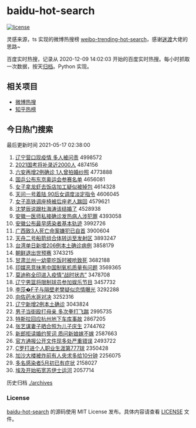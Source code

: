 # baidu-hot-search

[![license](https://img.shields.io/github/license/Arrackisarookie/baidu-hot-search)](https://github.com/Arrackisarookie/baidu-hot-search/blob/master/LICENSE)

灵感来源，ts 实现的微博热搜榜 [weibo-trending-hot-search](https://github.com/justjavac/weibo-trending-hot-search)，感谢[迷渡](https://github.com/justjavac)大佬的思路~

百度实时热搜，记录从 2020-12-09 14:02:03 开始的百度实时热搜。每小时抓取一次数据，按天[归档](./archives)。Python 实现。

## 相关项目
+ [微博热搜](https://github.com/Arrackisarookie/weibo-hot-search)
+ [知乎热榜](https://github.com/Arrackisarookie/zhihu-top-search)

## 今日热门搜索

<!-- Rank Begin -->

最后更新时间 2021-05-17 02:38:00

1. [辽宁营口现疫情 多人被问责](http://www.baidu.com/baidu?cl=3&tn=SE_baiduhomet8_jmjb7mjw&rsv_dl=fyb_top&fr=top1000&wd=%C1%C9%C4%FE%D3%AA%BF%DA%CF%D6%D2%DF%C7%E9%20%B6%E0%C8%CB%B1%BB%CE%CA%D4%F0) 4998572
1. [2021国考将补录近2000人](http://www.baidu.com/baidu?cl=3&tn=SE_baiduhomet8_jmjb7mjw&rsv_dl=fyb_top&fr=top1000&wd=2021%B9%FA%BF%BC%BD%AB%B2%B9%C2%BC%BD%FC2000%C8%CB) 4874156
1. [六安再增2例确诊 1人曾拍婚纱照](http://www.baidu.com/baidu?cl=3&tn=SE_baiduhomet8_jmjb7mjw&rsv_dl=fyb_top&fr=top1000&wd=%C1%F9%B0%B2%D4%D9%D4%F62%C0%FD%C8%B7%D5%EF%201%C8%CB%D4%F8%C5%C4%BB%E9%C9%B4%D5%D5) 4773888
1. [国乒公布东京奥运会参赛名单](http://www.baidu.com/baidu?cl=3&tn=SE_baiduhomet8_jmjb7mjw&rsv_dl=fyb_top&fr=top1000&wd=%B9%FA%C6%B9%B9%AB%B2%BC%B6%AB%BE%A9%B0%C2%D4%CB%BB%E1%B2%CE%C8%FC%C3%FB%B5%A5) 4656081
1. [女子拿龙虾去饭店加工疑似被掉包](http://www.baidu.com/baidu?cl=3&tn=SE_baiduhomet8_jmjb7mjw&rsv_dl=fyb_top&fr=top1000&wd=%C5%AE%D7%D3%C4%C3%C1%FA%CF%BA%C8%A5%B7%B9%B5%EA%BC%D3%B9%A4%D2%C9%CB%C6%B1%BB%B5%F4%B0%FC) 4614328
1. [天问一号着陆 90后女调度淡定指令](http://www.baidu.com/baidu?cl=3&tn=SE_baiduhomet8_jmjb7mjw&rsv_dl=fyb_top&fr=top1000&wd=%CC%EC%CE%CA%D2%BB%BA%C5%D7%C5%C2%BD%2090%BA%F3%C5%AE%B5%F7%B6%C8%B5%AD%B6%A8%D6%B8%C1%EE) 4606045
1. [女子高铁调座椅被后座老人踹回](http://www.baidu.com/baidu?cl=3&tn=SE_baiduhomet8_jmjb7mjw&rsv_dl=fyb_top&fr=top1000&wd=%C5%AE%D7%D3%B8%DF%CC%FA%B5%F7%D7%F9%D2%CE%B1%BB%BA%F3%D7%F9%C0%CF%C8%CB%F5%DF%BB%D8) 4579621
1. [沈梦辰说跟杜海涛该结婚了](http://www.baidu.com/baidu?cl=3&tn=SE_baiduhomet8_jmjb7mjw&rsv_dl=fyb_top&fr=top1000&wd=%C9%F2%C3%CE%B3%BD%CB%B5%B8%FA%B6%C5%BA%A3%CC%CE%B8%C3%BD%E1%BB%E9%C1%CB) 4528938
1. [安徽一医师私接确诊发热病人涉犯罪](http://www.baidu.com/baidu?cl=3&tn=SE_baiduhomet8_jmjb7mjw&rsv_dl=fyb_top&fr=top1000&wd=%B0%B2%BB%D5%D2%BB%D2%BD%CA%A6%CB%BD%BD%D3%C8%B7%D5%EF%B7%A2%C8%C8%B2%A1%C8%CB%C9%E6%B7%B8%D7%EF) 4393058
1. [安徽公布最早感染者基本轨迹](http://www.baidu.com/baidu?cl=3&tn=SE_baiduhomet8_jmjb7mjw&rsv_dl=fyb_top&fr=top1000&wd=%B0%B2%BB%D5%B9%AB%B2%BC%D7%EE%D4%E7%B8%D0%C8%BE%D5%DF%BB%F9%B1%BE%B9%EC%BC%A3) 3992726
1. [广西致3人死亡命案嫌犯已自首](http://www.baidu.com/baidu?cl=3&tn=SE_baiduhomet8_jmjb7mjw&rsv_dl=fyb_top&fr=top1000&wd=%B9%E3%CE%F7%D6%C23%C8%CB%CB%C0%CD%F6%C3%FC%B0%B8%CF%D3%B7%B8%D2%D1%D7%D4%CA%D7) 3900604
1. [天舟二号船箭组合体转运至发射区](http://www.baidu.com/baidu?cl=3&tn=SE_baiduhomet8_jmjb7mjw&rsv_dl=fyb_top&fr=top1000&wd=%CC%EC%D6%DB%B6%FE%BA%C5%B4%AC%BC%FD%D7%E9%BA%CF%CC%E5%D7%AA%D4%CB%D6%C1%B7%A2%C9%E4%C7%F8) 3893247
1. [台湾单日新增206例本土确诊病例](http://www.baidu.com/baidu?cl=3&tn=SE_baiduhomet8_jmjb7mjw&rsv_dl=fyb_top&fr=top1000&wd=%CC%A8%CD%E5%B5%A5%C8%D5%D0%C2%D4%F6206%C0%FD%B1%BE%CD%C1%C8%B7%D5%EF%B2%A1%C0%FD) 3858179
1. [朝鲜退出世预赛](http://www.baidu.com/baidu?cl=3&tn=SE_baiduhomet8_jmjb7mjw&rsv_dl=fyb_top&fr=top1000&wd=%B3%AF%CF%CA%CD%CB%B3%F6%CA%C0%D4%A4%C8%FC) 3743215
1. [甘肃兰州一幼童吃饭时被呛致死](http://www.baidu.com/baidu?cl=3&tn=SE_baiduhomet8_jmjb7mjw&rsv_dl=fyb_top&fr=top1000&wd=%B8%CA%CB%E0%C0%BC%D6%DD%D2%BB%D3%D7%CD%AF%B3%D4%B7%B9%CA%B1%B1%BB%C7%BA%D6%C2%CB%C0) 3682188
1. [印媒恶意抹黑中国制氧机质量有问题](http://www.baidu.com/baidu?cl=3&tn=SE_baiduhomet8_jmjb7mjw&rsv_dl=fyb_top&fr=top1000&wd=%D3%A1%C3%BD%B6%F1%D2%E2%C4%A8%BA%DA%D6%D0%B9%FA%D6%C6%D1%F5%BB%FA%D6%CA%C1%BF%D3%D0%CE%CA%CC%E2) 3569365
1. [莫迪称全印进入疫情“战时状态”](http://www.baidu.com/baidu?cl=3&tn=SE_baiduhomet8_jmjb7mjw&rsv_dl=fyb_top&fr=top1000&wd=%C4%AA%B5%CF%B3%C6%C8%AB%D3%A1%BD%F8%C8%EB%D2%DF%C7%E9%A1%B0%D5%BD%CA%B1%D7%B4%CC%AC%A1%B1) 3478708
1. [辽宁男篮将限制球员参加娱乐节目](http://www.baidu.com/baidu?cl=3&tn=SE_baiduhomet8_jmjb7mjw&rsv_dl=fyb_top&fr=top1000&wd=%C1%C9%C4%FE%C4%D0%C0%BA%BD%AB%CF%DE%D6%C6%C7%F2%D4%B1%B2%CE%BC%D3%D3%E9%C0%D6%BD%DA%C4%BF) 3457732
1. [李莎�F子与隔壁老樊疑似恋情曝光](http://www.baidu.com/baidu?cl=3&tn=SE_baiduhomet8_jmjb7mjw&rsv_dl=fyb_top&fr=top1000&wd=%C0%EE%C9%AF%95F%D7%D3%D3%EB%B8%F4%B1%DA%C0%CF%B7%AE%D2%C9%CB%C6%C1%B5%C7%E9%C6%D8%B9%E2) 3292288
1. [向佐药水哥对决](http://www.baidu.com/baidu?cl=3&tn=SE_baiduhomet8_jmjb7mjw&rsv_dl=fyb_top&fr=top1000&wd=%CF%F2%D7%F4%D2%A9%CB%AE%B8%E7%B6%D4%BE%F6) 3252316
1. [辽宁新增2例本土确诊](http://www.baidu.com/baidu?cl=3&tn=SE_baiduhomet8_jmjb7mjw&rsv_dl=fyb_top&fr=top1000&wd=%C1%C9%C4%FE%D0%C2%D4%F62%C0%FD%B1%BE%CD%C1%C8%B7%D5%EF) 3043824
1. [男子当街殴打母亲 多次拳打飞踹](http://www.baidu.com/baidu?cl=3&tn=SE_baiduhomet8_jmjb7mjw&rsv_dl=fyb_top&fr=top1000&wd=%C4%D0%D7%D3%B5%B1%BD%D6%C5%B9%B4%F2%C4%B8%C7%D7%20%B6%E0%B4%CE%C8%AD%B4%F2%B7%C9%F5%DF) 2995735
1. [特斯拉回应杭州地下车库事故](http://www.baidu.com/baidu?cl=3&tn=SE_baiduhomet8_jmjb7mjw&rsv_dl=fyb_top&fr=top1000&wd=%CC%D8%CB%B9%C0%AD%BB%D8%D3%A6%BA%BC%D6%DD%B5%D8%CF%C2%B3%B5%BF%E2%CA%C2%B9%CA) 2867205
1. [张艺谋妻子晒合照为儿子庆生](http://www.baidu.com/baidu?cl=3&tn=SE_baiduhomet8_jmjb7mjw&rsv_dl=fyb_top&fr=top1000&wd=%D5%C5%D2%D5%C4%B1%C6%DE%D7%D3%C9%B9%BA%CF%D5%D5%CE%AA%B6%F9%D7%D3%C7%EC%C9%FA) 2744762
1. [新郎拒读婚约誓词 质问新娘嫁不嫁](http://www.baidu.com/baidu?cl=3&tn=SE_baiduhomet8_jmjb7mjw&rsv_dl=fyb_top&fr=top1000&wd=%D0%C2%C0%C9%BE%DC%B6%C1%BB%E9%D4%BC%CA%C4%B4%CA%20%D6%CA%CE%CA%D0%C2%C4%EF%BC%DE%B2%BB%BC%DE) 2587663
1. [官方通报公开文件现多处严重错误](http://www.baidu.com/baidu?cl=3&tn=SE_baiduhomet8_jmjb7mjw&rsv_dl=fyb_top&fr=top1000&wd=%B9%D9%B7%BD%CD%A8%B1%A8%B9%AB%BF%AA%CE%C4%BC%FE%CF%D6%B6%E0%B4%A6%D1%CF%D6%D8%B4%ED%CE%F3) 2493722
1. [C罗打进个人职业生涯第777球](http://www.baidu.com/baidu?cl=3&tn=SE_baiduhomet8_jmjb7mjw&rsv_dl=fyb_top&fr=top1000&wd=C%C2%DE%B4%F2%BD%F8%B8%F6%C8%CB%D6%B0%D2%B5%C9%FA%D1%C4%B5%DA777%C7%F2) 2350428
1. [加沙大楼被炸前有人央求多给10分钟](http://www.baidu.com/baidu?cl=3&tn=SE_baiduhomet8_jmjb7mjw&rsv_dl=fyb_top&fr=top1000&wd=%BC%D3%C9%B3%B4%F3%C2%A5%B1%BB%D5%A8%C7%B0%D3%D0%C8%CB%D1%EB%C7%F3%B6%E0%B8%F810%B7%D6%D6%D3) 2256075
1. [多名感染者5月初已有症状](http://www.baidu.com/baidu?cl=3&tn=SE_baiduhomet8_jmjb7mjw&rsv_dl=fyb_top&fr=top1000&wd=%B6%E0%C3%FB%B8%D0%C8%BE%D5%DF5%D4%C2%B3%F5%D2%D1%D3%D0%D6%A2%D7%B4) 2158027
1. [埃及开始拓宽苏伊士运河](http://www.baidu.com/baidu?cl=3&tn=SE_baiduhomet8_jmjb7mjw&rsv_dl=fyb_top&fr=top1000&wd=%B0%A3%BC%B0%BF%AA%CA%BC%CD%D8%BF%ED%CB%D5%D2%C1%CA%BF%D4%CB%BA%D3) 2057714
<!-- Rank End -->

历史归档 [./archives](./archives)

### License

[baidu-hot-search](https://github.com/Arrackisarookie/baidu-hot-search) 的源码使用 MIT License 发布。具体内容请查看 [LICENSE](./LICENSE) 文件。

